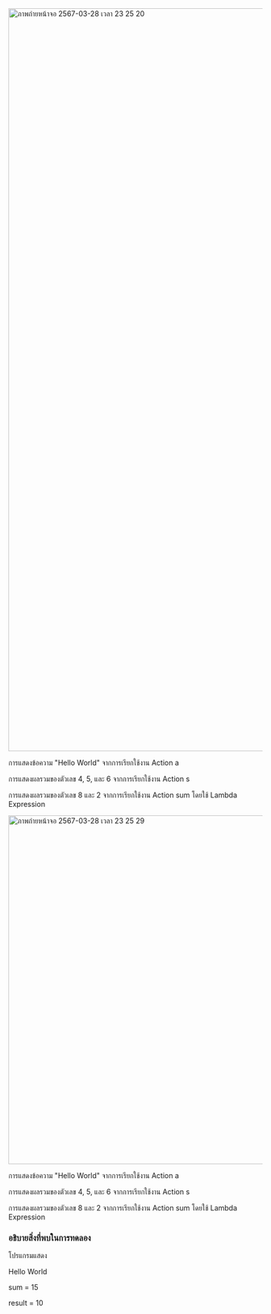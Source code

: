 <img width="1470" alt="ภาพถ่ายหน้าจอ 2567-03-28 เวลา 23 25 20" src="https://github.com/omelaweng/03376836-OOP-2566-Lab-15/assets/144561325/53143cb4-80a9-4315-995d-f30aeea34395">

การแสดงข้อความ "Hello World" จากการเรียกใช้งาน Action a

การแสดงผลรวมของตัวเลข 4, 5, และ 6 จากการเรียกใช้งาน Action s

การแสดงผลรวมของตัวเลข 8 และ 2 จากการเรียกใช้งาน Action sum โดยใช้ Lambda Expression

<img width="690" alt="ภาพถ่ายหน้าจอ 2567-03-28 เวลา 23 25 29" src="https://github.com/omelaweng/03376836-OOP-2566-Lab-15/assets/144561325/82872dec-c48c-4e1a-8868-20b0694770ec">

การแสดงข้อความ "Hello World" จากการเรียกใช้งาน Action a

การแสดงผลรวมของตัวเลข 4, 5, และ 6 จากการเรียกใช้งาน Action s

การแสดงผลรวมของตัวเลข 8 และ 2 จากการเรียกใช้งาน Action sum โดยใช้ Lambda Expression

### อธิบายสิ่งที่พบในการทดลอง
โปรแกรมแสดง

Hello World

sum = 15

result = 10

